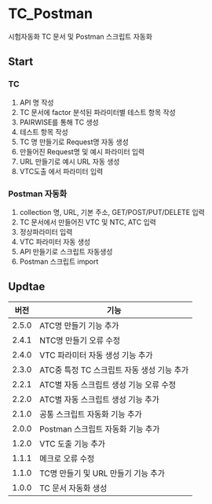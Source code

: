 # TC_Postman
시험자동화 TC 문서 및 Postman 스크립트 자동화


## Start
### TC
1. API 명 작성
2. TC 문서에 factor 분석된 파라미터별 테스트 항목 작성
3. PAIRWISE를 통해 TC 생성
4. 테스트 항목 작성
5. TC 명 만들기로 Request명 자동 생성
6. 만들어진 Request명 및 예시 파라미터 입력
7. URL 만들기로 예시 URL 자동 생성
8. VTC도출 에서 파라미터 입력
### Postman 자동화
1. collection 명, URL, 기본 주소, GET/POST/PUT/DELETE 입력
2. TC 문서에서 만들어진 VTC 및 NTC, ATC 입력
3. 정상파라미터 입력
4. VTC 파라미터 자동 생성
5. API 만들기로 스크립트 자동생성
6. Postman 스크립트 import

## Updtae
|버전|기능|
|-|-|
|2.5.0|ATC명 만들기 기능 추가|
|2.4.1|NTC명 만들기 오류 수정|
|2.4.0|VTC 파라미터 자동 생성 기능 추가|
|2.3.0|ATC중 특정 TC 스크립트 자동 생성 기능 추가|
|2.2.1|ATC별 자동 스크립트 생성 기능 오류 수정|
|2.2.0|ATC별 자동 스크립트 생성 기능 추가|
|2.1.0|공통 스크립트 자동화 기능 추가|
|2.0.0|Postman 스크립트 자동화 기능 추가|
|1.2.0|VTC 도출 기능 추가|
|1.1.1|메크로 오류 수정|
|1.1.0|TC명 만들기 및 URL 만들기 기능 추가|
|1.0.0|TC 문서 자동화 생성|
